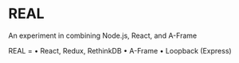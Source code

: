 # REAL

An experiment in combining Node.js, React, and A-Frame

REAL =
• React, Redux, RethinkDB
• A-Frame
• Loopback (Express)
